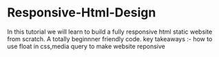 # Responsive-Html-Design
In this tutorial we will learn to build a fully responsive html static website from scratch.
A totally beginnner friendly code.
key takeaways :- how to use float in css,media query to make website reponsive